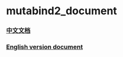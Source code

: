 # mutabind2_document

### [中文文档](https://github.com/luyu103713/mutabind2_document/blob/master/Mutabind2_log_Chinese.md)

### [English version document](https://github.com/luyu103713/mutabind2_document/blob/master/Mutabind2_log_English.md)